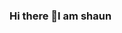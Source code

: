 ### Hi there 👋I am shaun

<!--
**petsgre/petsgre** is a ✨ _special_ ✨ repository because its `README.md` (this file) appears on your GitHub profile.

Here are some ideas to get you started:

- 🔭 I’m currently working on 「星火网校」
- 🌱 I’m currently learning React and Java
- 👯 I’m looking to collaborate on ...
- 🤔 I’m looking for help with ...
- 💬 Ask me about **Emacs** **Vue** **React** **Java**
- 📫 How to reach me: petsgre@gmail.com
-->
